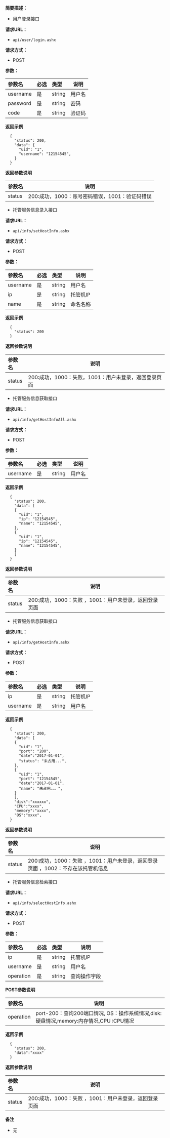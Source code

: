 
    
**简要描述：** 

- 用户登录接口

**请求URL：** 
- ` api/user/login.ashx `
  
**请求方式：**
- POST 

**参数：** 

|参数名|必选|类型|说明|
|:----    |:---|:----- |-----   |
|username |是  |string |用户名   |
|password |是  |string | 密码    |
|code |是  |string | 验证码    |
 **返回示例**

``` 
  {
    "status": 200,  
    "data": {  
      "uid": "1",  
      "username": "12154545",  
    }  
  }  
```

 **返回参数说明** 

|参数名|说明|
|:-----  |-----  |
|status |200:成功，1000：账号密码错误，1001：验证码错误  |

- 托管服务信息录入接口

**请求URL：** 
- ` api/info/setHostInfo.ashx `
  
**请求方式：**
- POST 

**参数：** 

|参数名|必选|类型|说明|
|:----    |:---|:----- |-----   |
|username |是  |string |用户名   |
|ip |是  |string |托管机IP   |
|name |是  |string | 命名名称    |

 **返回示例**

``` 
  {
    "status": 200
  }
```

 **返回参数说明** 

|参数名|说明|
|:-----  |-----  |
|status |200:成功，1000：失败，1001：用户未登录，返回登录页面  |

- 托管服务信息获取接口

**请求URL：** 
- ` api/info/getHostInfoAll.ashx `
  
**请求方式：**
- POST 

**参数：** 

|参数名|必选|类型|说明|
|:----    |:---|:----- |-----   |
|username |是  |string |用户名   |

 **返回示例**

``` 
  {
    "status": 200,
	"data": [
	{
      "uid": "1",
      "ip": "12154545",
      "name": "12154545",
    },
	{
      "uid": "1",
      "ip": "12154545",
      "name": "12154545",
    }
	]
  }
```

 **返回参数说明** 

|参数名|说明|
|:-----  |-----  |
|status |200:成功，1000：失败 ，1001：用户未登录，返回登录页面 |

- 托管服务信息获取接口

**请求URL：** 
- ` api/info/getHostInfo.ashx `
  
**请求方式：**
- POST 

**参数：** 

|参数名|必选|类型|说明|
|:----    |:---|:----- |-----   |
|ip |是  |string |托管机IP   |
|username |是  |string | 用户名    |

 **返回示例**

``` 
  {
    "status": 200,
	"data": [
	{
      "uid": "1",
      "port": "200",
	  "date":"2017-01-01",
      "status": "未占用...",
    },
	{
      "uid": "1",
      "port": "12154545",
	  "date":"2017-01-01",
      "name": "未占用。。。",
    }
	],
	"disk":"xxxxxx",
	"CPU":"xxxx",
	"memory":"xxxx",
	"OS":"xxxx",
  }
```

 **返回参数说明** 

|参数名|说明|
|:-----  |-----  |
|status |200:成功，1000：失败 ，1001：用户未登录，返回登录页面 ，1002：不存在该托管机信息|

- 托管服务信息检索接口

**请求URL：** 
- ` api/info/selectHostInfo.ashx `
  
**请求方式：**
- POST 

**参数：** 

|参数名|必选|类型|说明|
|:----    |:---|:----- |-----   |
|ip |是  |string |托管机IP   |
|username |是  |string | 用户名    |
|operation |是  |string | 查询操作字段   |

 **POST参数说明** 

|参数名|说明|
|:-----  |-----  |
|operation |port-200：查询200端口情况, OS：操作系统情况,disk:硬盘情况,memory:内存情况,CPU :CPU情况|

 **返回示例**

``` 
  {
    "status": 200,  
	"data":"xxxx"  
  }
```

 **返回参数说明** 

|参数名|说明|
|:-----  |-----  |
|status |200:成功，1000：失败  ，1001：用户未登录，返回登录页面|


 **备注** 

- 无

